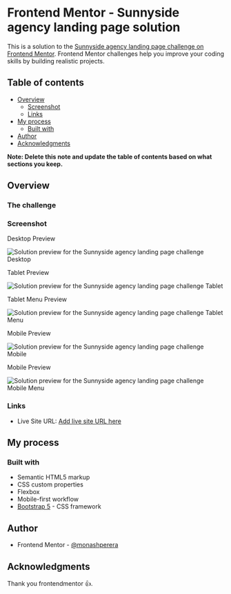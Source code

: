 # Frontend Mentor - Sunnyside agency landing page solution

This is a solution to the [Sunnyside agency landing page challenge on Frontend Mentor](https://www.frontendmentor.io/challenges/sunnyside-agency-landing-page-7yVs3B6ef). Frontend Mentor challenges help you improve your coding skills by building realistic projects.

## Table of contents

- [Overview](#overview)
  - [Screenshot](#screenshot)
  - [Links](#links)
- [My process](#my-process)
  - [Built with](#built-with)
- [Author](#author)
- [Acknowledgments](#acknowledgments)

**Note: Delete this note and update the table of contents based on what sections you keep.**

## Overview

### The challenge

### Screenshot

Desktop Preview

![Solution preview for the Sunnyside agency landing page challenge Desktop](./screenshot/desktop.jpeg)

Tablet Preview

![Solution preview for the Sunnyside agency landing page challenge Tablet](./screenshot/Tablet.jpeg)

Tablet Menu Preview

![Solution preview for the Sunnyside agency landing page challenge Tablet Menu](./screenshot/tablet-menu-show.jpeg)

Mobile Preview

![Solution preview for the Sunnyside agency landing page challenge Mobile](./screenshot/mobile.jpeg)

Mobile Preview

![Solution preview for the Sunnyside agency landing page challenge Mobile Menu](./screenshot/mobile-menu-show.jpeg)

### Links

- Live Site URL: [Add live site URL here](https://your-live-site-url.com)

## My process

### Built with

- Semantic HTML5 markup
- CSS custom properties
- Flexbox
- Mobile-first workflow
- [Bootstrap 5](https://getbootstrap.com) - CSS framework

## Author

- Frontend Mentor - [@monashperera](https://www.frontendmentor.io/profile/monashperera)

## Acknowledgments

Thank you frontendmentor 👍.
